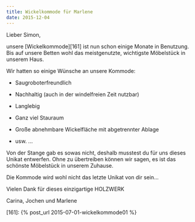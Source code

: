```yaml
---
title: Wickelkommode für Marlene
date: 2015-12-04
---
```


Lieber Simon,

unsere [Wickelkommode][161] ist nun schon einige Monate in Benutzung. 
Bis auf unsere Betten wohl das meistgenutzte, wichtigste Möbelstück in unserem Haus. 

Wir hatten so einige Wünsche an unsere Kommode:

* Saugroboterfreundlich

* Nachhaltig (auch in der windelfreien Zeit nutzbar)

* Langlebig

* Ganz viel Stauraum

* Große abnehmbare Wickelfläche mit abgetrennter Ablage

* usw. ...

Von der Stange gab es sowas nicht, deshalb musstest du für uns dieses Unikat entwerfen.
Ohne zu übertreiben können wir sagen, es ist das schönste Möbelstück in unserem Zuhause. 

Die Kommode wird wohl nicht das letzte Unikat von dir sein...

Vielen Dank für dieses einzigartige HOLZWERK

Carina, Jochen und Marlene

[161]: {% post_url 2015-07-01-wickelkommode01 %}
